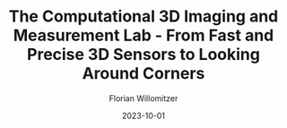 ---
weight: 10
title: The Computational 3D Imaging and Measurement Lab - From Fast and Precise 3D Sensors to Looking Around Corners
author: Florian Willomitzer
location: Industrial Affiliates Fall Meeting, University of Arizona 
date: 2023-10-01

summary: ''
image:
  preview-only: true
external_link: https://drive.google.com/file/d/1KZqZay9qNLuXDld0RjFCk_4--a-GjdF1/view?usp=sharing
---